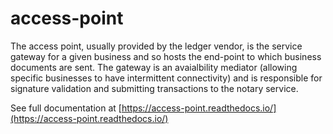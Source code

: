 # access-point

The access point, usually provided by the ledger vendor, is the service gateway for a given business and so hosts the end-point to which business documents are sent.  The gateway is an avaialbility mediator (allowing specific businesses to have intermittent connectivity) and is responsible for signature validation and submitting transactions to the notary service.

See full documentation at [https://access-point.readthedocs.io/](https://access-point.readthedocs.io/)

